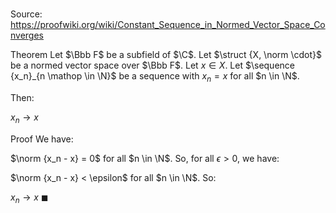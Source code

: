 # 

Source: https://proofwiki.org/wiki/Constant_Sequence_in_Normed_Vector_Space_Converges

Theorem
Let $\Bbb F$ be a subfield of $\C$. 
Let $\struct {X, \norm \cdot}$ be a normed vector space over $\Bbb F$. 
Let $x \in X$.
Let $\sequence {x_n}_{n \mathop \in \N}$ be a sequence with $x_n = x$ for all $n \in \N$. 

Then: 

$x_n \to x$


Proof
We have: 

$\norm {x_n - x} = 0$
for all $n \in \N$. 
So, for all $\epsilon > 0$, we have: 

$\norm {x_n - x} < \epsilon$ for all $n \in \N$.
So:

$x_n \to x$
$\blacksquare$





